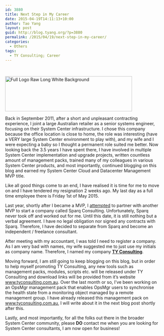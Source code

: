 ```yaml
---
id: 3880
title: Next Step in My Career
date: 2015-04-19T14:11:13+10:00
author: Tao Yang
layout: post
guid: http://blog.tyang.org/?p=3880
permalink: /2015/04/19/next-step-in-my-career/
categories:
  - Others
tags:
  - TY Consulting; Career
---
```

&nbsp;

<a href="http://blog.tyang.org/wp-content/uploads/2015/04/Full-Logo-Raw-Long-White-Background.png"><img class="alignleft  wp-image-3883" src="http://blog.tyang.org/wp-content/uploads/2015/04/Full-Logo-Raw-Long-White-Background-300x83.png" alt="Full Logo Raw Long White Background" width="412" height="114" /></a>

Back in September 2011, after a short and unpleasant contracting experience, I joint a large Australian retailer as a senior systems engineer, focusing on their System Center infrastructure. I chose this company because the office location is close to home, the role was interesting (have a VERY large System Center environment to play with), and my wife and I were expecting a baby so I thought a permanent role suited me better. Now looking back the 3.5 years I have spent there, I have involved in multiple System Center implementation and upgrade projects, written countless amount of management packs, trained many of my colleagues in various System Center products, and most importantly, continued blogging on this blog and earned my System Center Cloud and Datacenter Management MVP title.

Like all good things come to an end, I have realised it is time for me to move on and I have tendered my resignation 2 weeks ago. My last day as a full time employee there is Friday 1st of May 2015.

Last year, shortly after I became a MVP, I <span style="text-decoration: underline;">attempted</span> to partner with another MVP to start a company called Sparq Consulting. Unfortunately, Sparq never took off and worked out for me. Until this date, it is still nothing but a verbal agreement. I have no legal obligation nor signed any contracts with Sparq. Therefore, I have decided to separate from Sparq and become an independent / freelance consultant.

After meeting with my accountant, I was told I need to register a company. As I am very bad with names, my wife suggested me to just use my initials as company name. Therefore, I named my company <strong><a href="http://www.tyconsulting.com.au">TY Consulting</a></strong>.

Moving forward, I am still going to keep blogging on this blog, but in order to help myself promoting TY Consulting, any new tools such as management packs, modules, scripts etc. will be released under TY Consulting and download links will be provided from it’s website <a href="http://www.tyconsulting.com.au">www.tyconsulting.com.au</a>. Over the last month or so, I’ve been working on an OpsMgr management pack that enables OpsMgr users to synchronise the health state from a monitoring object managed by a remote management group. I have already released this management pack on <a href="http://www.tyconsulting.com.au">www.tyconsulting.com.au</a>, I will write about it in the next blog post shortly after this.

Lastly, and most importantly, for all the folks out there in the broader System Center community, please <strong>DO</strong> contact me when you are looking for System Center consultants, I am now open for business!